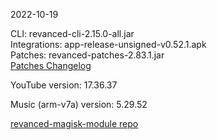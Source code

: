 2022-10-19
  
CLI: revanced-cli-2.15.0-all.jar  
Integrations: app-release-unsigned-v0.52.1.apk  
Patches: revanced-patches-2.83.1.jar  
[Patches Changelog](https://github.com/revanced/revanced-patches/releases/tag/v2.83.1)  

YouTube version: 17.36.37  

Music (arm-v7a) version: 5.29.52  

[revanced-magisk-module repo](https://github.com/j-hc/revanced-magisk-module)
